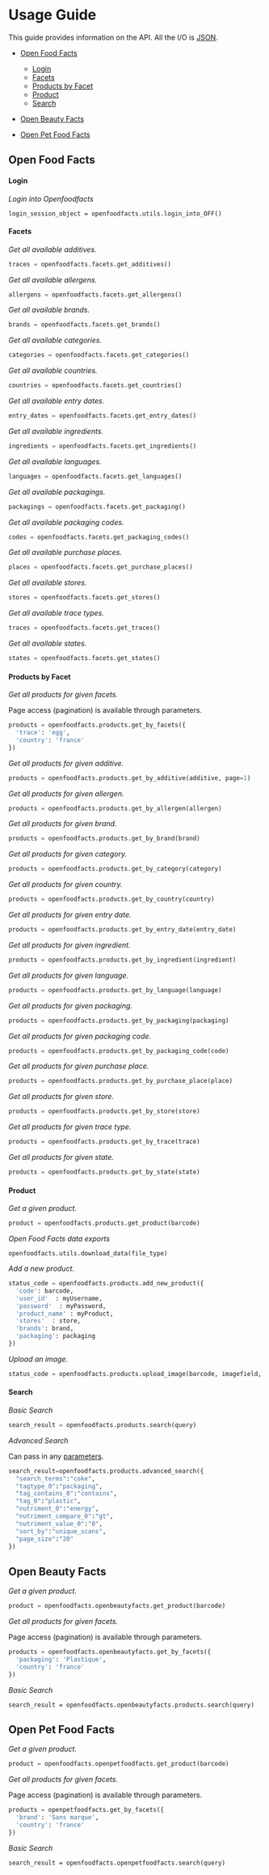 # Usage Guide

This guide provides information on the API. All the I/O is [JSON](www.json.org).

- [Open Food Facts](.#open-food-facts)
  - [Login](.#login)
  - [Facets](.#facets)
  - [Products by Facet](.#products-by-facet)
  - [Product](.#product)
  - [Search](.#search)

- [Open Beauty Facts](.#open-beauty-facts)
- [Open Pet Food Facts](.#open-pet-food-facts)

## Open Food Facts

#### Login
*Login into Openfoodfacts*

```login_session_object = openfoodfacts.utils.login_into_OFF()```

#### Facets

*Get all available additives.*

```python
traces = openfoodfacts.facets.get_additives()
```

*Get all available allergens.*

```python
allergens = openfoodfacts.facets.get_allergens()
```

*Get all available brands.*

```python
brands = openfoodfacts.facets.get_brands()
```

*Get all available categories.*

```python
categories = openfoodfacts.facets.get_categories()
```

*Get all available countries.*

```python
countries = openfoodfacts.facets.get_countries()
```

*Get all available entry dates.*

```python
entry_dates = openfoodfacts.facets.get_entry_dates()
```

*Get all available ingredients.*

```python
ingredients = openfoodfacts.facets.get_ingredients()
```

*Get all available languages.*

```python
languages = openfoodfacts.facets.get_languages()
```

*Get all available packagings.*

```python
packagings = openfoodfacts.facets.get_packaging()
```

*Get all available packaging codes.*

```python
codes = openfoodfacts.facets.get_packaging_codes()
```

*Get all available purchase places.*

```python
places = openfoodfacts.facets.get_purchase_places()
```

*Get all available stores.*

```python
stores = openfoodfacts.facets.get_stores()
```

*Get all available trace types.*

```python
traces = openfoodfacts.facets.get_traces()
```

*Get all available states.*

```python
states = openfoodfacts.facets.get_states()
```

#### Products by Facet

*Get all products for given facets.*

Page access (pagination) is available through parameters.

```python
products = openfoodfacts.products.get_by_facets({
  'trace': 'egg',
  'country': 'france'
})
```

*Get all products for given additive.*

```python
products = openfoodfacts.products.get_by_additive(additive, page=1)
```

*Get all products for given allergen.*

```python
products = openfoodfacts.products.get_by_allergen(allergen)
```

*Get all products for given brand.*

```python
products = openfoodfacts.products.get_by_brand(brand)
```

*Get all products for given category.*

```python
products = openfoodfacts.products.get_by_category(category)
```

*Get all products for given country.*

```python
products = openfoodfacts.products.get_by_country(country)
```

*Get all products for given entry date.*

```python
products = openfoodfacts.products.get_by_entry_date(entry_date)
```

*Get all products for given ingredient.*

```python
products = openfoodfacts.products.get_by_ingredient(ingredient)
```

*Get all products for given language.*

```python
products = openfoodfacts.products.get_by_language(language)
```

*Get all products for given packaging.*

```python
products = openfoodfacts.products.get_by_packaging(packaging)
```

*Get all products for given packaging code.*

```python
products = openfoodfacts.products.get_by_packaging_code(code)
```

*Get all products for given purchase place.*

```python
products = openfoodfacts.products.get_by_purchase_place(place)
```

*Get all products for given store.*

```python
products = openfoodfacts.products.get_by_store(store)
```

*Get all products for given trace type.*

```python
products = openfoodfacts.products.get_by_trace(trace)
```

*Get all products for given state.*

```python
products = openfoodfacts.products.get_by_state(state)
```


#### Product

*Get a given product.*

```python
product = openfoodfacts.products.get_product(barcode)
```

*Open Food Facts data exports*

```
openfoodfacts.utils.download_data(file_type)
```

*Add a new product.*

```python
status_code = openfoodfacts.products.add_new_product({
  'code': barcode,
  'user_id'  : myUsername,
  'password'  : myPassword,
  'product_name' : myProduct,
  'stores'  : store,
  'brands': brand,
  'packaging': packaging
})
```

*Upload an image.*

```python
status_code = openfoodfacts.products.upload_image(barcode, imagefield, img_path)
```

#### Search

*Basic Search*

```python
search_result = openfoodfacts.products.search(query)
```

*Advanced Search*

Can pass in any [parameters](https://en.wiki.openfoodfacts.org/API/Read/Search#Parameters).

```python
search_result=openfoodfacts.products.advanced_search({
  "search_terms":"coke",
  "tagtype_0":"packaging",
  "tag_contains_0":"contains",
  "tag_0":"plastic",
  "nutriment_0":"energy",
  "nutriment_compare_0":"gt",
  "nutriment_value_0":"0",
  "sort_by":"unique_scans",
  "page_size":"20"
})
```

## Open Beauty Facts

*Get a given product.*

```python
product = openfoodfacts.openbeautyfacts.get_product(barcode)
```

*Get all products for given facets.*

Page access (pagination) is available through parameters.

```python
products = openfoodfacts.openbeautyfacts.get_by_facets({
  'packaging': 'Plastique',
  'country': 'france'
})
```

*Basic Search*

```
search_result = openfoodfacts.openbeautyfacts.products.search(query)
```

## Open Pet Food Facts

*Get a given product.*

```python
product = openfoodfacts.openpetfoodfacts.get_product(barcode)
```

*Get all products for given facets.*

Page access (pagination) is available through parameters.

```python
products = openpetfoodfacts.get_by_facets({
  'brand': 'Sans marque',
  'country': 'france'
})
```

*Basic Search*

```
search_result = openfoodfacts.openpetfoodfacts.search(query)
```

